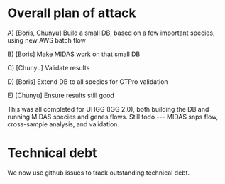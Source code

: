 # Overall plan of attack

 A)  [Boris, Chunyu]   Build a small DB, based on a few important species, using new AWS batch flow

 B)  [Boris]   Make MIDAS work on that small DB

 C)  [Chunyu]  Validate results

 D)  [Boris]   Extend DB to all species for GTPro validation

 E)  [Chunyu]  Ensure results still good

This was all completed for UHGG (IGG 2.0), both building the DB and running MIDAS species and genes flows.   Still todo --- MIDAS snps flow, cross-sample analysis, and validation.

#  Technical debt

We now use github issues to track outstanding technical debt.
